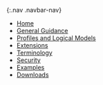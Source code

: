 {:.nav .navbar-nav}
<!-- don't remove the line above - to add or remove a menu item commeent in or out -->
- [Home](index.html)
- [General Guidance](guidance.html)
- [Profiles and Logical Models](profiles.html)
- [Extensions](extensions.html)
- [Terminology](terminology.html)
- [Security](security.html)
- [Examples](examples.html)
- [Downloads](downloads.html)

